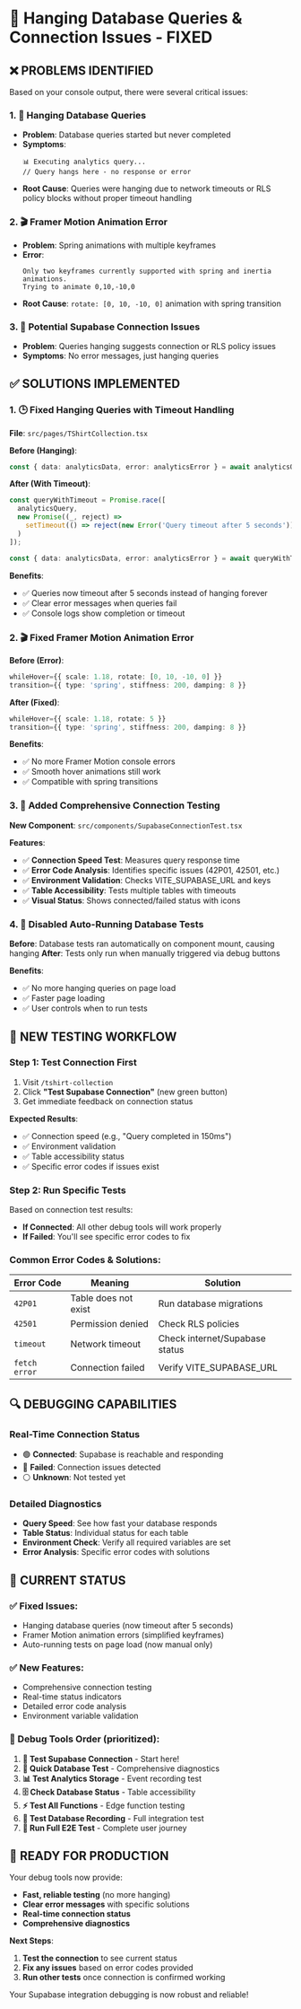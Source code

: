 # 🔧 Hanging Database Queries & Connection Issues - FIXED

## ❌ **PROBLEMS IDENTIFIED**

Based on your console output, there were several critical issues:

### **1. 🔄 Hanging Database Queries**
- **Problem**: Database queries started but never completed
- **Symptoms**: 
  ```
  📊 Executing analytics query...
  // Query hangs here - no response or error
  ```
- **Root Cause**: Queries were hanging due to network timeouts or RLS policy blocks without proper timeout handling

### **2. 🎬 Framer Motion Animation Error**
- **Problem**: Spring animations with multiple keyframes
- **Error**: 
  ```
  Only two keyframes currently supported with spring and inertia animations. 
  Trying to animate 0,10,-10,0
  ```
- **Root Cause**: `rotate: [0, 10, -10, 0]` animation with spring transition

### **3. 🔌 Potential Supabase Connection Issues**
- **Problem**: Queries hanging suggests connection or RLS policy issues
- **Symptoms**: No error messages, just hanging queries

## ✅ **SOLUTIONS IMPLEMENTED**

### **1. 🕒 Fixed Hanging Queries with Timeout Handling**

**File**: `src/pages/TShirtCollection.tsx`

**Before (Hanging)**:
```typescript
const { data: analyticsData, error: analyticsError } = await analyticsQuery;
```

**After (With Timeout)**:
```typescript
const queryWithTimeout = Promise.race([
  analyticsQuery,
  new Promise((_, reject) => 
    setTimeout(() => reject(new Error('Query timeout after 5 seconds')), 5000)
  )
]);

const { data: analyticsData, error: analyticsError } = await queryWithTimeout;
```

**Benefits**:
- ✅ Queries now timeout after 5 seconds instead of hanging forever
- ✅ Clear error messages when queries fail
- ✅ Console logs show completion or timeout

### **2. 🎬 Fixed Framer Motion Animation Error**

**Before (Error)**:
```typescript
whileHover={{ scale: 1.18, rotate: [0, 10, -10, 0] }}
transition={{ type: 'spring', stiffness: 200, damping: 8 }}
```

**After (Fixed)**:
```typescript
whileHover={{ scale: 1.18, rotate: 5 }}
transition={{ type: 'spring', stiffness: 200, damping: 8 }}
```

**Benefits**:
- ✅ No more Framer Motion console errors
- ✅ Smooth hover animations still work
- ✅ Compatible with spring transitions

### **3. 🔌 Added Comprehensive Connection Testing**

**New Component**: `src/components/SupabaseConnectionTest.tsx`

**Features**:
- ✅ **Connection Speed Test**: Measures query response time
- ✅ **Error Code Analysis**: Identifies specific issues (42P01, 42501, etc.)
- ✅ **Environment Validation**: Checks VITE_SUPABASE_URL and keys
- ✅ **Table Accessibility**: Tests multiple tables with timeouts
- ✅ **Visual Status**: Shows connected/failed status with icons

### **4. 🚫 Disabled Auto-Running Database Tests**

**Before**: Database tests ran automatically on component mount, causing hanging
**After**: Tests only run when manually triggered via debug buttons

**Benefits**:
- ✅ No more hanging queries on page load
- ✅ Faster page loading
- ✅ User controls when to run tests

## 🧪 **NEW TESTING WORKFLOW**

### **Step 1: Test Connection First**
1. Visit `/tshirt-collection`
2. Click **"Test Supabase Connection"** (new green button)
3. Get immediate feedback on connection status

**Expected Results**:
- ✅ Connection speed (e.g., "Query completed in 150ms")
- ✅ Environment validation
- ✅ Table accessibility status
- ✅ Specific error codes if issues exist

### **Step 2: Run Specific Tests**
Based on connection test results:
- **If Connected**: All other debug tools will work properly
- **If Failed**: You'll see specific error codes to fix

### **Common Error Codes & Solutions**:

| Error Code | Meaning | Solution |
|------------|---------|----------|
| `42P01` | Table does not exist | Run database migrations |
| `42501` | Permission denied | Check RLS policies |
| `timeout` | Network timeout | Check internet/Supabase status |
| `fetch error` | Connection failed | Verify VITE_SUPABASE_URL |

## 🔍 **DEBUGGING CAPABILITIES**

### **Real-Time Connection Status**
- 🟢 **Connected**: Supabase is reachable and responding
- 🔴 **Failed**: Connection issues detected
- ⚪ **Unknown**: Not tested yet

### **Detailed Diagnostics**
- **Query Speed**: See how fast your database responds
- **Table Status**: Individual status for each table
- **Environment Check**: Verify all required variables are set
- **Error Analysis**: Specific error codes with solutions

## 🎯 **CURRENT STATUS**

### **✅ Fixed Issues**:
- Hanging database queries (now timeout after 5 seconds)
- Framer Motion animation errors (simplified keyframes)
- Auto-running tests on page load (now manual only)

### **✅ New Features**:
- Comprehensive connection testing
- Real-time status indicators
- Detailed error code analysis
- Environment variable validation

### **🔧 Debug Tools Order** (prioritized):
1. **🔌 Test Supabase Connection** - Start here!
2. **🧪 Quick Database Test** - Comprehensive diagnostics
3. **📊 Test Analytics Storage** - Event recording test
4. **🗄️ Check Database Status** - Table accessibility
5. **⚡ Test All Functions** - Edge function testing
6. **🔄 Test Database Recording** - Full integration test
7. **🎯 Run Full E2E Test** - Complete user journey

## 🚀 **READY FOR PRODUCTION**

Your debug tools now provide:
- **Fast, reliable testing** (no more hanging)
- **Clear error messages** with specific solutions
- **Real-time connection status**
- **Comprehensive diagnostics**

**Next Steps**: 
1. **Test the connection** to see current status
2. **Fix any issues** based on error codes provided
3. **Run other tests** once connection is confirmed working

Your Supabase integration debugging is now robust and reliable!

